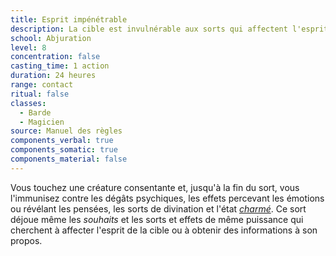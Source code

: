```yaml
---
title: Esprit impénétrable
description: La cible est invulnérable aux sorts qui affectent l'esprit.
school: Abjuration
level: 8
concentration: false
casting_time: 1 action
duration: 24 heures
range: contact
ritual: false
classes:
  - Barde
  - Magicien
source: Manuel des règles
components_verbal: true
components_somatic: true
components_material: false
---
```

Vous touchez une créature consentante et, jusqu'à la fin du sort, vous l'immunisez contre les dégâts psychiques, les effets percevant les émotions ou révélant les pensées, les sorts de divination et l'état [_charmé_](/gerer-la-sante-du-personnage/#charme). Ce sort déjoue même les _souhaits_ et les sorts et effets de même puissance qui cherchent à affecter l'esprit de la cible ou à obtenir des informations à son propos.
